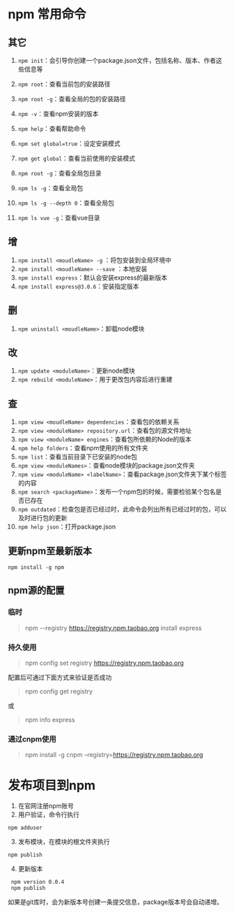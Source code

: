 # npm 常用命令

## 其它

1. `npm init`：会引导你创建一个package.json文件，包括名称、版本、作者这些信息等
2. `npm root`：查看当前包的安装路径
3. `npm root -g`：查看全局的包的安装路径
4. `npm -v`：查看npm安装的版本
5. `npm help`：查看帮助命令
6. `npm set global=true`：设定安装模式
7. `npm get global`：查看当前使用的安装模式
8. `npm root -g`：查看全局包目录
9. `npm ls -g`：查看全局包
10. `npm ls -g --depth 0`：查看全局包

11. `npm ls vue -g`：查看vue目录

## 增

1. `npm install <moudleName> -g` ：将包安装到全局环境中
2. `npm install <moudleName> --save` ：本地安装
3. `npm install express`：默认会安装express的最新版本
4. `npm install express@3.0.6`：安装指定版本

## 删

1. `npm uninstall <moudleName>`：卸载node模块

## 改

1. `npm update <moduleName>`：更新node模块
2. `npm rebuild <moduleName>`：用于更改包内容后进行重建

## 查

1. `npm view <moudleName> dependencies`：查看包的依赖关系
2. `npm view <moduleName> repository.url`：查看包的源文件地址
3. `npm view <moduleName> engines`：查看包所依赖的Node的版本
4. `npm help folders`：查看npm使用的所有文件夹
5. `npm list`：查看当前目录下已安装的node包
6. `npm view <moduleNames>`：查看node模块的package.json文件夹
7. `npm view <moduleName> <labelName>`：查看package.json文件夹下某个标签的内容
8. `npm search <packageName>`：发布一个npm包的时候，需要检验某个包名是否已存在
9. `npm outdated`：检查包是否已经过时，此命令会列出所有已经过时的包，可以及时进行包的更新
10. `npm help json`：打开package.json


## 更新npm至最新版本

```
npm install -g npm
```

## npm源的配置

### 临时

> npm --registry https://registry.npm.taobao.org install express 

### 持久使用

> npm config set registry https://registry.npm.taobao.org 

配置后可通过下面方式来验证是否成功 

> npm config get registry 

或 

> npm info express 

### 通过cnpm使用

> npm install -g cnpm –registry=https://registry.npm.taobao.org



# 发布项目到npm

1. 在官网注册npm账号
2. 用户验证，命令行执行

```
npm adduser 
```

3. 发布模块，在模块的根文件夹执行

```
npm publish
```

4. 更新版本

```
 npm version 0.0.4
 npm publish
```
如果是git库时，会为新版本号创建一条提交信息，package版本号会自动递增。